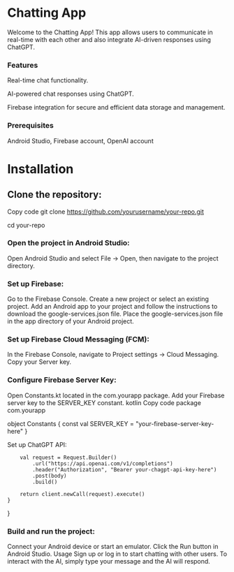 # Chatting App

Welcome to the Chatting App! This app allows users to communicate in real-time with each other and also integrate AI-driven responses using ChatGPT.

### Features

Real-time chat functionality. 

AI-powered chat responses using ChatGPT.

Firebase integration for secure and efficient data storage and management.

### Prerequisites

Android Studio,
Firebase account,
OpenAI account

# Installation
## Clone the repository:

Copy code
git clone https://github.com/yourusername/your-repo.git

cd your-repo

### Open the project in Android Studio:
Open Android Studio and select File -> Open, then navigate to the project directory.

### Set up Firebase:

Go to the Firebase Console.
Create a new project or select an existing project.
Add an Android app to your project and follow the instructions to download the google-services.json file.
Place the google-services.json file in the app directory of your Android project.


### Set up Firebase Cloud Messaging (FCM):

In the Firebase Console, navigate to Project settings -> Cloud Messaging.
Copy your Server key.


### Configure Firebase Server Key:

Open Constants.kt located in the com.yourapp package.
Add your Firebase server key to the SERVER_KEY constant.
kotlin
Copy code
package com.yourapp

object Constants {
    const val SERVER_KEY = "your-firebase-server-key-here"
}


Set up ChatGPT API:

        val request = Request.Builder()
            .url("https://api.openai.com/v1/completions")
            .header("Authorization", "Bearer your-chagpt-api-key-here")
            .post(body)
            .build()

        return client.newCall(request).execute()
    }
}


### Build and run the project:

Connect your Android device or start an emulator.
Click the Run button in Android Studio.
Usage
Sign up or log in to start chatting with other users.
To interact with the AI, simply type your message and the AI will respond.
